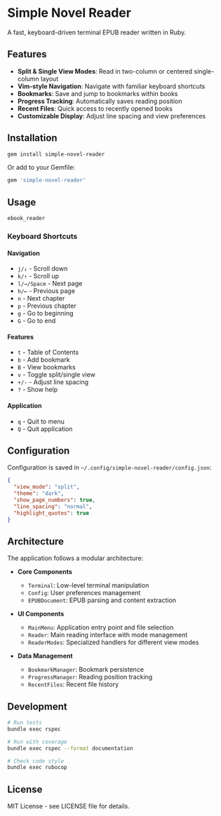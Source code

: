 # Simple Novel Reader

A fast, keyboard-driven terminal EPUB reader written in Ruby.

## Features

- **Split & Single View Modes**: Read in two-column or centered single-column layout
- **Vim-style Navigation**: Navigate with familiar keyboard shortcuts
- **Bookmarks**: Save and jump to bookmarks within books
- **Progress Tracking**: Automatically saves reading position
- **Recent Files**: Quick access to recently opened books
- **Customizable Display**: Adjust line spacing and view preferences

## Installation

```bash
gem install simple-novel-reader
```

Or add to your Gemfile:

```ruby
gem 'simple-novel-reader'
```

## Usage

```bash
ebook_reader
```

### Keyboard Shortcuts

#### Navigation
- `j/↓` - Scroll down
- `k/↑` - Scroll up
- `l/→/Space` - Next page
- `h/←` - Previous page
- `n` - Next chapter
- `p` - Previous chapter
- `g` - Go to beginning
- `G` - Go to end

#### Features
- `t` - Table of Contents
- `b` - Add bookmark
- `B` - View bookmarks
- `v` - Toggle split/single view
- `+/-` - Adjust line spacing
- `?` - Show help

#### Application
- `q` - Quit to menu
- `Q` - Quit application

## Configuration

Configuration is saved in `~/.config/simple-novel-reader/config.json`:

```json
{
  "view_mode": "split",
  "theme": "dark",
  "show_page_numbers": true,
  "line_spacing": "normal",
  "highlight_quotes": true
}
```

## Architecture

The application follows a modular architecture:

- **Core Components**
  - `Terminal`: Low-level terminal manipulation
  - `Config`: User preferences management
  - `EPUBDocument`: EPUB parsing and content extraction

- **UI Components**
  - `MainMenu`: Application entry point and file selection
  - `Reader`: Main reading interface with mode management
  - `ReaderModes`: Specialized handlers for different view modes

- **Data Management**
  - `BookmarkManager`: Bookmark persistence
  - `ProgressManager`: Reading position tracking
  - `RecentFiles`: Recent file history

## Development

```bash
# Run tests
bundle exec rspec

# Run with coverage
bundle exec rspec --format documentation

# Check code style
bundle exec rubocop
```

## License

MIT License - see LICENSE file for details.
